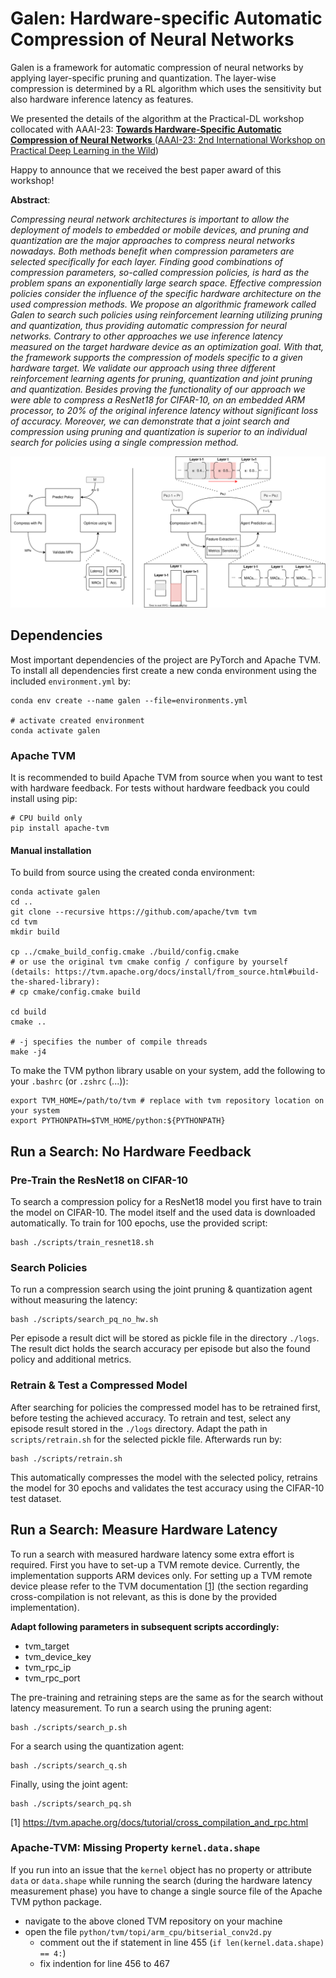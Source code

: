 # Galen: Hardware-specific Automatic Compression of Neural Networks

Galen is a framework for automatic compression of neural networks by applying layer-specific pruning and quantization.
The layer-wise compression is determined by a RL algorithm which uses the sensitivity but also hardware inference latency as features.

We presented the details of the algorithm at the Practical-DL workshop collocated with AAAI-23:
[**Towards Hardware-Specific Automatic Compression of Neural Networks**
](https://arxiv.org/abs/2212.07818) ([AAAI-23: 2nd International Workshop on Practical
Deep Learning in the Wild](https://practical-dl.github.io/))

Happy to announce that we received the best paper award of this workshop!

**Abstract**:

*Compressing neural network architectures is important to allow the deployment of models to embedded or mobile devices,
and pruning and quantization are the major approaches to compress neural networks nowadays. Both methods benefit when
compression parameters are selected specifically for each layer. Finding good combinations of compression parameters,
so-called compression policies, is hard as the problem spans an exponentially large search space. Effective compression
policies consider the influence of the specific hardware architecture on the used compression methods. We propose an
algorithmic framework called Galen to search such policies using reinforcement learning utilizing pruning and
quantization, thus providing automatic compression for neural networks. Contrary to other approaches we use inference
latency measured on the target hardware device as an optimization goal. With that, the framework supports the
compression of models specific to a given hardware target. We validate our approach using three different reinforcement
learning agents for pruning, quantization and joint pruning and quantization. Besides proving the functionality of our
approach we were able to compress a ResNet18 for CIFAR-10, on an embedded ARM processor, to 20% of the original
inference latency without significant loss of accuracy. Moreover, we can demonstrate that a joint search and compression
using pruning and quantization is superior to an individual search for policies using a single compression method.*

![Algorithmic Schema](./figures/alg_schema.drawio.svg)

## Dependencies

Most important dependencies of the project are PyTorch and Apache TVM. To install all dependencies first create a new
conda environment using the included `environment.yml` by:

```shell
conda env create --name galen --file=environments.yml

# activate created environment
conda activate galen
```

### Apache TVM

It is recommended to build Apache TVM from source when you want to test with hardware feedback. For tests
without hardware feedback you could install using pip:

```shell
# CPU build only
pip install apache-tvm 
```

#### Manual installation

To build from source using the created conda environment:

```shell
conda activate galen
cd ..
git clone --recursive https://github.com/apache/tvm tvm
cd tvm
mkdir build

cp ../cmake_build_config.cmake ./build/config.cmake
# or use the original tvm cmake config / configure by yourself (details: https://tvm.apache.org/docs/install/from_source.html#build-the-shared-library):
# cp cmake/config.cmake build

cd build
cmake ..

# -j specifies the number of compile threads
make -j4 
```

To make the TVM python library usable on your system, add the following to your `.bashrc` (or `.zshrc` (...)):

```shell
export TVM_HOME=/path/to/tvm # replace with tvm repository location on your system
export PYTHONPATH=$TVM_HOME/python:${PYTHONPATH}
```

## Run a Search: No Hardware Feedback

### Pre-Train the ResNet18 on CIFAR-10

To search a compression policy for a ResNet18 model you first have to train the model on CIFAR-10. The model itself and
the used data is downloaded automatically. To train for 100 epochs, use the provided script:

```shell
bash ./scripts/train_resnet18.sh
```

### Search Policies

To run a compression search using the joint pruning & quantization agent without measuring the latency:

```shell
bash ./scripts/search_pq_no_hw.sh
```

Per episode a result dict will be stored as pickle file in the directory `./logs`. The result dict holds the search
accuracy per episode but also the found policy and additional metrics.

### Retrain & Test a Compressed Model

After searching for policies the compressed model has to be retrained first, before testing the achieved accuracy.
To retrain and test, select any episode result stored in the `./logs` directory. Adapt the path in `scripts/retrain.sh`
for the selected pickle file. Afterwards run by:

```shell
bash ./scripts/retrain.sh
```

This automatically compresses the model with the selected policy, retrains the model for 30 epochs and validates the
test accuracy using the CIFAR-10 test dataset.

## Run a Search: Measure Hardware Latency

To run a search with measured hardware latency some extra effort is required. First you have to set-up a TVM remote
device. Currently, the implementation supports ARM devices only.
For setting up a TVM remote device please refer to the TVM
documentation [[1]](https://tvm.apache.org/docs/tutorial/cross_compilation_and_rpc.html) (the section regarding
cross-compilation is not relevant, as this is done by the provided implementation).

**Adapt following parameters in subsequent scripts accordingly:**

- tvm_target
- tvm_device_key
- tvm_rpc_ip
- tvm_rpc_port

The pre-training and retraining steps are the same as for the search without latency measurement. To run a search using
the pruning agent:

```shell
bash ./scripts/search_p.sh
```

For a search using the quantization agent:

```shell
bash ./scripts/search_q.sh
```

Finally, using the joint agent:

```shell
bash ./scripts/search_pq.sh
```

[1] https://tvm.apache.org/docs/tutorial/cross_compilation_and_rpc.html

### Apache-TVM: Missing Property `kernel.data.shape`

If you run into an issue that the `kernel` object has no property or attribute `data` or `data.shape` while running the
search (during the hardware latency measurement phase) you have to change a single source file of the Apache
TVM python package.

- navigate to the above cloned TVM repository on your machine
- open the file `python/tvm/topi/arm_cpu/bitserial_conv2d.py`
    - comment out the if statement in line 455 (`if len(kernel.data.shape) == 4:`)
    - fix indention for line 456 to 467




